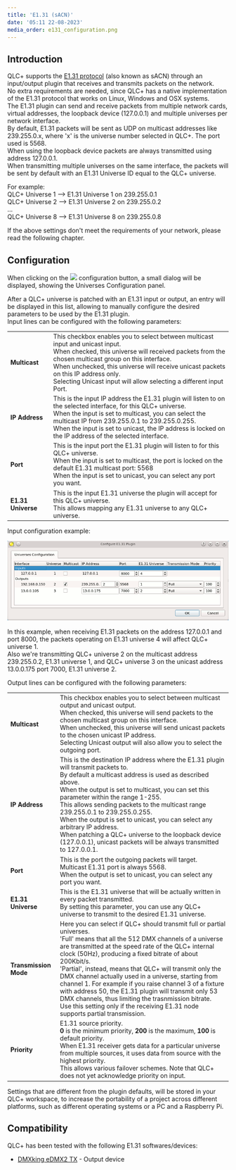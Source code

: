 ```yaml
---
title: 'E1.31 (sACN)'
date: '05:11 22-08-2023'
media_order: e131_configuration.png
---
```


Introduction
------------

QLC+ supports the [E1.31 protocol](https://www.opendmx.net/index.php/E1.31) (also known as sACN) through an input/output plugin that receives and transmits packets on the network.  
No extra requirements are needed, since QLC+ has a native implementation of the E1.31 protocol that works on Linux, Windows and OSX systems.  
The E1.31 plugin can send and receive packets from multiple network cards, virtual addresses, the loopback device (127.0.0.1) and multiple universes per network interface.  
By default, E1.31 packets will be sent as UDP on multicast addresses like 239.255.0.x, where 'x' is the universe number selected in QLC+. The port used is 5568.  
When using the loopback device packets are always transmitted using address 127.0.0.1.  
When transmitting multiple universes on the same interface, the packets will be sent by default with an E1.31 Universe ID equal to the QLC+ universe.  
  
For example:  
QLC+ Universe 1 --> E1.31 Universe 1 on 239.255.0.1  
QLC+ Universe 2 --> E1.31 Universe 2 on 239.255.0.2  
...  
QLC+ Universe 8 --> E1.31 Universe 8 on 239.255.0.8  
  
If the above settings don't meet the requirements of your network, please read the following chapter.

Configuration
-------------

When clicking on the ![](/basics/configure.png) configuration button, a small dialog will be displayed, showing the Universes Configuration panel.  
  
After a QLC+ universe is patched with an E1.31 input or output, an entry will be displayed in this list, allowing to manually configure the desired parameters to be used by the E1.31 plugin.  
Input lines can be configured with the following parameters:  

|     |     |
| --- | --- |
| **Multicast** | This checkbox enables you to select between multicast input and unicast input.  <br>When checked, this universe will received packets from the chosen multicast group on this interface.  <br>When unchecked, this universe will receive unicast packets on this IP address only.  <br>Selecting Unicast input will allow selecting a different input Port. |
| **IP Address** | This is the input IP address the E1.31 plugin will listen to on the selected interface, for this QLC+ universe.  <br>When the input is set to multicast, you can select the multicast IP from 239.255.0.1 to 239.255.0.255.  <br>When the input is set to unicast, the IP address is locked on the IP address of the selected interface. |
| **Port** | This is the input port the E1.31 plugin will listen to for this QLC+ universe.  <br>When the input is set to multicast, the port is locked on the default E1.31 multicast port: 5568  <br>When the input is set to unicast, you can select any port you want. |
| **E1.31 Universe** | This is the input E1.31 universe the plugin will accept for this QLC+ universe.  <br>This allows mapping any E1.31 universe to any QLC+ universe. |

  
Input configuration example:

![](e131_configuration.png)

In this example, when receiving E1.31 packets on the address 127.0.0.1 and port 8000, the packets operating on E1.31 universe 4 will affect QLC+ universe 1.  
Also we're transmitting QLC+ universe 2 on the multicast address 239.255.0.2, E1.31 universe 1, and QLC+ universe 3 on the unicast address 13.0.0.175 port 7000, E1.31 universe 2.  
  
Output lines can be configured with the following parameters:  

|     |     |
| --- | --- |
| **Multicast** | This checkbox enables you to select between multicast output and unicast output.  <br>When checked, this universe will send packets to the chosen multicast group on this interface.  <br>When unchecked, this universe will send unicast packets to the chosen unicast IP address.  <br>Selecting Unicast output will also allow you to select the outgoing port. |
| **IP Address** | This is the destination IP address where the E1.31 plugin will transmit packets to.  <br>By default a multicast address is used as described above.  <br>When the output is set to multicast, you can set this parameter within the range 1-255.  <br>This allows sending packets to the multicast range 239.255.0.1 to 239.255.0.255.  <br>When the output is set to unicast, you can select any arbitrary IP address.  <br>When patching a QLC+ universe to the loopback device (127.0.0.1), unicast packets will be always transmitted to 127.0.0.1. |
| **Port** | This is the port the outgoing packets will target.  <br>Multicast E1.31 port is always 5568.  <br>When the output is set to unicast, you can select any port you want. |
| **E1.31 Universe** | This is the E1.31 universe that will be actually written in every packet transmitted.  <br>By setting this parameter, you can use any QLC+ universe to transmit to the desired E1.31 universe. |
| **Transmission Mode** | Here you can select if QLC+ should transmit full or partial universes.  <br>'Full' means that all the 512 DMX channels of a universe are transmitted at the speed rate of the QLC+ internal clock (50Hz), producing a fixed bitrate of about 200Kbit/s.  <br>'Partial', instead, means that QLC+ will transmit only the DMX channel actually used in a universe, starting from channel 1. For example if you raise channel 3 of a fixture with address 50, the E1.31 plugin will transmit only 53 DMX channels, thus limiting the trasnmission bitrate.  <br>Use this setting only if the receiving E1.31 node supports partial transmission. |
| **Priority** | E1.31 source priority.  <br>**0** is the minimum priority, **200** is the maximum, **100** is default priority.  <br>When E1.31 receiver gets data for a particular universe from multiple sources, it uses data from source with the highest priority.  <br>This allows various failover schemes. Note that QLC+ does not yet acknowledge priority on input. |

  
Settings that are different from the plugin defaults, will be stored in your QLC+ workspace, to increase the portability of a project across different platforms, such as different operating systems or a PC and a Raspberry Pi.

Compatibility
-------------

QLC+ has been tested with the following E1.31 softwares/devices:

* [DMXking eDMX2 TX](https://dmxking.com/artnetsacn/edmx2-tx-rdm) \- Output device